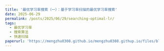 ```yaml
---
title: '最优学习率搜索（一）：基于学习率扫描的最优学习率搜索'
date: 2025-06-29
permalink: /posts/2025/06/29/searching-optimal-lr/
tags:
  - 最优学习率
  - 搜索算法
  - 快速扫描
paperurl: 'https://mengzhu0308.github.io/mengzhu0308.githup.io/files/blog/searching-optimal-lr/2025-06-29-searching-optimal-lr.pdf'
---
```

